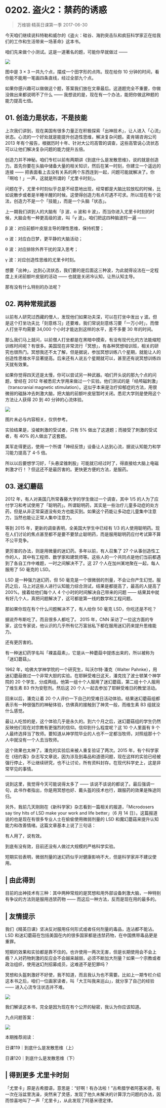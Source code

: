 # 0202. 盗火2：禁药的诱惑
> 万维钢·精英日课第一季
2017-06-30

今天咱们继续说科特勒和威尔的《盗火：硅谷、海豹突击队和疯狂科学家正在给我们的工作和生活带来一场革命》这本书。

咱们先来做个小测试。这是一道著名的题，可能你早就做过 —— 

![](https://raw.githubusercontent.com/dalong0514/selfstudy/master/图片链接/万维钢/2018067.jpg)

图中是 3 × 3 一共九个点，摆成一个田字形的点阵。现在给你 10 分钟的时间，看你能不能用一笔画四条直线，经过全部九个点。

如果你感兴趣可以做做这个题，答案我们放在文章最后。这道题完全不重要，你做没做出来都说明不了什么 —— 我想说的是，现在有一个办法，能把你做这种题的能力提高七倍。 

## 01. 创造力是状态，不是技能

上次我们讲到，现在美国有很多力量正在积极探索「出神技术」，让人进入「心流」状态。心流的一个好处就是能提升创造性思维，解决复杂问题。麦肯锡咨询公司 2013 年有个报告，根据历时十年、针对大公司高管的调查，这些高管说心流状态可以让他们解决复杂问题的能力提升五倍。

创造力并不神秘。咱们专栏以前有两期讲《到底什么是发散思维》，说的就是创造力。首先你要在头脑中储备大量的相关知识，然后在某一时刻，你建立一个遥远的连接 —— 把表面看上去没有关系的两个东西连到一起，问题可能就解决了。你「啊哈！」一声，这就是所谓的「尤里卡时刻」。

问题在于，尤里卡时刻似乎总是不经意地出现，经常都是大脑比较放松的时候，比如说散步或者是半睡半醒的时候。这使得创造力有点可遇不可求。所以现在有个说法，创造力不是一个「技能」，而是一个头脑「状态」。

上一期我们讲到人的大脑有「β 波、α 波和 θ 波」，而当你进入尤里卡时刻的时候，大脑会有一种更高级的波，叫「γ 波」。咱们把这四种脑波捋一遍 —— 

β 波：对应前额叶皮层主导的理性思维，保持机警；

α 波：对应白日梦，更平静的大脑活动；

θ 波：对应排除外界干扰的深入思考；

γ 波：对应创造性思维的尤里卡时刻。

想要「出神」，达到心流状态，我们要的是后面这三种波，为此就得设法在一定程度上关闭前额叶皮层的活动 —— 也就是关闭冷认知，让热认知主导。

那有没有什么特别的办法呢？ 

## 02. 两种常规武器

以前有人研究过西藏的僧人，发现他们如果功夫深，可以在打坐中发出 γ 波。但是这个打坐功夫比「刻意练习」还要难，我们常说刻意练习要「一万小时」，而僧人打坐平均需要 34,000 个小时才能达到这样的水平，差不多要 30 年的时间。

那么我们马上就问，以前僧人打坐都是在黑暗中摸索，有没有现代化的方法能缩短训练时间呢？有很多。美国现在非常流行「冥想」，有各种冥想培训班，相关的研究也很热门。冥想我还不太了解，但是据说，参加冥想训练八个星期，就能让人的创造性思维水平显著提高。后来还有人说五个星期就可以，甚至还有说冥想训练四天就有效果。

如果你觉得四天还是太慢，你可以尝试另一种武器。咱们开头说的那九个点的问题，曾经在 2012 年被悉尼大学用来做过一个实验。他们测试的是「经颅磁刺激」（transcranial magnetic stimulation）。这似乎本来是治疗抑郁症的方法，用很微弱的磁脉冲去刺激大脑，把大脑的前额叶皮层暂时关闭。悉尼大学则是使用这个方法让人获得 20 到 40 分钟的心流体验。 

![](https://raw.githubusercontent.com/dalong0514/selfstudy/master/图片链接/万维钢/2018070.jpg)

图片未必与内容相关，仅供参考。

实验结果是，没被刺激的受试者，只有 5% 做出了这道题；而接受了刺激的受试者，有 40% 的人做出了这套题。

美军走得更远，使用一个所谓「神经反馈」设备让人达到心流，据说认知能力和学习能力提高了 4-5 倍。

所以以后要想学习好，「头悬梁锥刺股」可能就已经过时了，得直接给大脑上电磁刺激才行！？但这还不是最厉害的。更快更方便的方法，是服药。 

## 03. 迷幻蘑菇

2012 年，有人对美国几所常春藤大学的学生做过一个调查，其中 1/5 的人为了应付学习和考试使用了「聪明药」。所谓聪明药，其实是一些治疗儿童多动症的处方药，但是从非正常渠道没有处方也能买到。如果这个药能让多动症儿童集中注意力，当然也能让正常人集中注意力。

等到 2015 年，更新的调查表明，全美国大学生中已经有 1/3 的人使用聪明药。现在人们讨论的焦点甚至都不是要不要禁止聪明药，而是服用聪明药应付考试算不算不公平竞争。

更厉害的办法，则是用微量的迷幻药。多年以前，有人召集了 27 个从事创造性工作的人，其中有工程师、数学家和建筑师等。这些人的一个共同点是他们当前都遇到了各自工作中难题，一时之间解决不了。这 27 个人在加州某地聚在一起，每人服用了 50 毫克的 LSD。

LSD 是一种强力迷幻药，但 50 毫克是一个很微弱的剂量，不会让你产生幻觉。服药之后，马上对这些人进行认知能力综合测试，结果是都提高了，最高的人提高了 200%。接着给他们每个人 4 个小时的时间解决自己带来的问题 —— 结果其中就有好几个人，真把问题解决了，这可都是第一线的数学和工程问题。

那如果你现在有个什么问题解决不了，有人给你 50 毫克 LSD，你吃还是不吃？

据说乔布斯吃了。而且很多人都吃了。 2015 年，CNN 采访了一位这方面的专家，这位专家说，他认识的几乎所有亿万富翁私下都在服用迷幻药来提升思维能力。

还有更厉害的。

有一种迷幻药学名叫「裸盖菇素」，它是从一种蘑菇中提炼出来的，所以被称为「迷幻蘑菇」。 

1962 年，哈佛大学神学院的一个研究生，叫沃尔特·潘克（Walter Pahnke），用迷幻蘑菇做过一个非常大胆的实验。在耶稣受难日这天，潘克找了波士顿某个神学院的 20 个学生，分成两组。他第一组十个人服用了迷幻蘑菇，第二组十个人服用了维生素 B3 作为安慰剂。然后这 20 个人一起去参加了耶稣受难日的教堂活动。

回来以后，潘克让着 20 个人评价一下自己的受难日活动体验。结果迷幻蘑菇组都表示有一种很强烈的神秘体验，仿佛真的接触到了神灵一般，而维生素 B3 组就没什么感觉。

最让人吃惊的是，这个体验几乎是永久的。到六个月之后，迷幻蘑菇组的学生仍然反映他们现在对宗教有更强烈的信仰。信仰到什么程度呢？这 10 个人里面有 9 个人最终选择当了牧师。要知道从神学院毕业的人也不一定都当牧师，对照组那十个人中就没有一个人去当牧师。

这个效果也太神了。潘克的实验后来被人重复验证了两次。2015 年，有个科学家在《纽约客》杂志写文章说，因为涉及到毒品和道德问题，现在这样的实验已经被强行停止，不让继续研究，也不让讨论，所有资料封存。在现代科学史上，这是非常罕见的事情。  

***

说到这里，我觉得今天可能说得太多了 —— 该说不该说的都说了。最后强调一句，此书作者指出，你是用冥想也好、戴头盔的技术也行，跟服药的效果是殊途同归。

另外，我前几天刚刚在《新科学家》杂志看到一篇相关的报道，「Microdosers say tiny hits of LSD make your work and life better」（6 月 14 日）。这篇报道说的也是现在有很多专业人士在偷偷使用微弱剂量的 LSD 和魔幻蘑菇来提升认知能力和改善情绪。这篇文章基本上说了三句话：

有人用了，说有效。

到底有没有效，目前还没有人做过大规模的严格科学实验。

短期实验表明，微弱剂量的迷幻药似乎对健康影响不大，但是科学家并不建议使用。

## | 由此得到

目前的出神技术有三种：其中两种常规的是冥想和用外部设备刺激大脑，一种特别有争议的方法则是服用违禁药物 —— 而这后一种方法，反而是现在用的最多的。

## | 友情提示

我们《精英日课》坚决反对服用任何形式或者任何剂量的毒品，连沾都不能沾。LSD 和迷幻蘑菇在包括美国在内的很多国家都是违禁药物，在中国携带毒品更是重罪。

短期的效果和实验都是靠不住的。也许使用一两次无害，但是长期使用会不会上瘾？人对药物刺激的反应会不会越来越弱，必须不断加大剂量？如果一个宗教或者政治组织，使用迷幻剂招募成员，这难道不是犯罪吗？

冥想和头盔刺激好不好使，我不知道，而且我认为也不需要。比如上一期专栏介绍这本书之后，咱们一位画家读者，叫「大王叫我来巡山」，就分享了自己的经验 —— 进入心流专注状态并不难。 

![](https://raw.githubusercontent.com/dalong0514/selfstudy/master/图片链接/万维钢/2018073.jpg)

我们解读这本书，完全是因为现在有个公开的秘密，我认为你应该知道。

九点问题答案： 

![](https://raw.githubusercontent.com/dalong0514/selfstudy/master/图片链接/万维钢/2018068.jpg)

本期推荐阅读：

日课119｜到底什么是发散思维（上）

日课120｜到底什么是发散思维（下）

## | 得到更多 尤里卡时刻

「尤里卡」原是古希腊语，意思是：“好啊！有办法啦！”古希腊学者阿基米德，有一次在浴盆里洗澡，突然来了灵感，发现了他久未解决的计算浮力问题的办法，因而惊喜地叫了一声「尤里卡」，从此发现了阿基米德定律。



